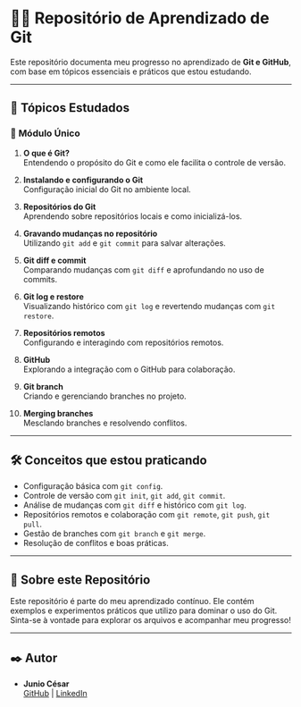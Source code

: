# 🧑‍💻 Repositório de Aprendizado de Git

Este repositório documenta meu progresso no aprendizado de **Git e GitHub**, com base em tópicos essenciais e práticos que estou estudando.

---

## 📖 Tópicos Estudados

### 🔹 **Módulo Único**
1. **O que é Git?**  
   Entendendo o propósito do Git e como ele facilita o controle de versão.

2. **Instalando e configurando o Git**  
   Configuração inicial do Git no ambiente local.

3. **Repositórios do Git**  
   Aprendendo sobre repositórios locais e como inicializá-los.

4. **Gravando mudanças no repositório**  
   Utilizando `git add` e `git commit` para salvar alterações.

5. **Git diff e commit**  
   Comparando mudanças com `git diff` e aprofundando no uso de commits.

6. **Git log e restore**  
   Visualizando histórico com `git log` e revertendo mudanças com `git restore`.

7. **Repositórios remotos**  
   Configurando e interagindo com repositórios remotos.

8. **GitHub**  
   Explorando a integração com o GitHub para colaboração.

9. **Git branch**  
   Criando e gerenciando branches no projeto.

10. **Merging branches**  
    Mesclando branches e resolvendo conflitos.

---

## 🛠️ Conceitos que estou praticando

- Configuração básica com `git config`.
- Controle de versão com `git init`, `git add`, `git commit`.
- Análise de mudanças com `git diff` e histórico com `git log`.
- Repositórios remotos e colaboração com `git remote`, `git push`, `git pull`.
- Gestão de branches com `git branch` e `git merge`.
- Resolução de conflitos e boas práticas.

---

## 📌 Sobre este Repositório

Este repositório é parte do meu aprendizado contínuo. Ele contém exemplos e experimentos práticos que utilizo para dominar o uso do Git. Sinta-se à vontade para explorar os arquivos e acompanhar meu progresso!

---

## ✒️ Autor

- **Junio César**  
  [GitHub](https://github.com/ollcesar) | [LinkedIn](https://www.linkedin.com/in/junio-c%C3%A9sar-oliveira-232954284/)
